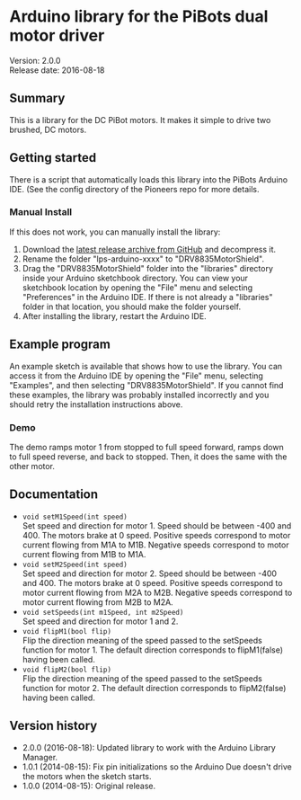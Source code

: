 # Arduino library for the PiBots dual motor driver

Version: 2.0.0 <br>
Release date: 2016-08-18 <br>

## Summary
This is a library for the DC PiBot motors.
It makes it simple to drive two brushed, DC motors.

## Getting started
There is a script that automatically loads this library into the PiBots Arduino IDE. (See the config directory of the Pioneers repo for more details. 


### Manual Install

If this does not work, you can manually install the library:

1. Download the
   [latest release archive from GitHub](https://github.com/pi-bot/DC_motor-driver/releases)
   and decompress it.
2. Rename the folder "lps-arduino-xxxx" to "DRV8835MotorShield".
3. Drag the "DRV8835MotorShield" folder into the "libraries" directory inside your
   Arduino sketchbook directory. You can view your sketchbook location by
   opening the "File" menu and selecting "Preferences" in the Arduino IDE. If
   there is not already a "libraries" folder in that location, you should make
   the folder yourself.
4. After installing the library, restart the Arduino IDE.

## Example program

An example sketch is available that shows how to use the library.  You
can access it from the Arduino IDE by opening the "File" menu,
selecting "Examples", and then selecting "DRV8835MotorShield".  If
you cannot find these examples, the library was probably installed
incorrectly and you should retry the installation instructions above.

### Demo

The demo ramps motor 1 from stopped to full speed forward, ramps down
to full speed reverse, and back to stopped. Then, it does the same
with the other motor.

## Documentation
- `void setM1Speed(int speed)` <br> Set speed and direction for
  motor 1. Speed should be between -400 and 400. The motors brake at 0
  speed. Positive speeds correspond to motor current flowing from M1A
  to M1B. Negative speeds correspond to motor current flowing from M1B
  to M1A.
- `void setM2Speed(int speed)` <br> Set speed and direction for
  motor 2. Speed should be between -400 and 400. The motors brake at 0
  speed. Positive speeds correspond to motor current flowing from M2A
  to M2B. Negative speeds correspond to motor current flowing from M2B
  to M2A.
- `void setSpeeds(int m1Speed, int m2Speed)` <br> Set speed and
  direction for motor 1 and 2.
- `void flipM1(bool flip)` <br> Flip the direction meaning of the
  speed passed to the setSpeeds function for motor 1.  The default
  direction corresponds to flipM1(false) having been called.
- `void flipM2(bool flip)` <br> Flip the direction meaning of the
  speed passed to the setSpeeds function for motor 2.  The default
  direction corresponds to flipM2(false) having been called.

## Version history

* 2.0.0 (2016-08-18): Updated library to work with the Arduino Library Manager.
* 1.0.1 (2014-08-15): Fix pin initializations so the Arduino Due doesn't drive the motors when the sketch starts.
* 1.0.0 (2014-08-15): Original release.
